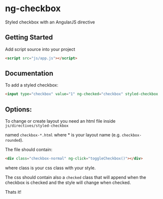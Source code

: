 # ng-checkbox

Styled checkbox with an AngularJS directive

## Getting Started

Add script source into your project
```html
<script src="js/app.js"></script>
```

## Documentation

To add a styled checkbox:

```html
<input type="checkbox" value="1" ng-checked="checkbox" styled-checkbox />
```

## Options:

To change or create layout you need an html file inside `js/directives/styled-checkbox`

named `checkbox-*.html` where * is your layout name (e.g. `checkbox-rounded`).

The file should contain:
```html
<div class="checkbox-normal" ng-click="toggleCheckbox()"></div>
```
where class is your css class with your style.

The css should contain also a `checked` class that will append when the checkbox
is checked and the style will change when checked.

Thats it!

